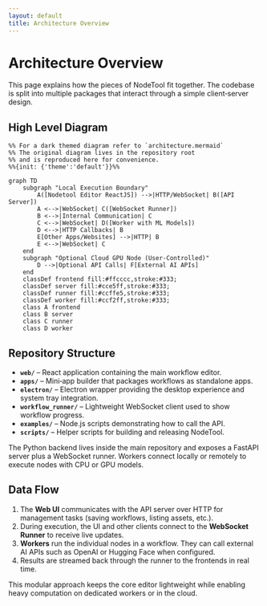 ```yaml
---
layout: default
title: Architecture Overview
---
```


# Architecture Overview

This page explains how the pieces of NodeTool fit together. The codebase is split into multiple packages that interact through a simple client‑server design.

## High Level Diagram

```mermaid
%% For a dark themed diagram refer to `architecture.mermaid`
%% The original diagram lives in the repository root
%% and is reproduced here for convenience.
%%{init: {'theme':'default'}}%%

graph TD
    subgraph "Local Execution Boundary"
        A([Nodetool Editor ReactJS]) -->|HTTP/WebSocket| B([API Server])
        A <-->|WebSocket| C([WebSocket Runner])
        B <-->|Internal Communication| C
        C <-->|WebSocket| D([Worker with ML Models])
        D <-->|HTTP Callbacks| B
        E[Other Apps/Websites] -->|HTTP| B
        E <-->|WebSocket| C
    end
    subgraph "Optional Cloud GPU Node (User-Controlled)"
        D -->|Optional API Calls| F[External AI APIs]
    end
    classDef frontend fill:#ffcccc,stroke:#333;
    classDef server fill:#cce5ff,stroke:#333;
    classDef runner fill:#ccffe5,stroke:#333;
    classDef worker fill:#ccf2ff,stroke:#333;
    class A frontend
    class B server
    class C runner
    class D worker
```

## Repository Structure

- **`web/`** – React application containing the main workflow editor.
- **`apps/`** – Mini‑app builder that packages workflows as standalone apps.
- **`electron/`** – Electron wrapper providing the desktop experience and system tray integration.
- **`workflow_runner/`** – Lightweight WebSocket client used to show workflow progress.
- **`examples/`** – Node.js scripts demonstrating how to call the API.
- **`scripts/`** – Helper scripts for building and releasing NodeTool.

The Python backend lives inside the main repository and exposes a FastAPI server plus a WebSocket runner. Workers connect locally or remotely to execute nodes with CPU or GPU models.

## Data Flow

1. The **Web UI** communicates with the API server over HTTP for management tasks (saving workflows, listing assets, etc.).
2. During execution, the UI and other clients connect to the **WebSocket Runner** to receive live updates.
3. **Workers** run the individual nodes in a workflow. They can call external AI APIs such as OpenAI or Hugging Face when configured.
4. Results are streamed back through the runner to the frontends in real time.

This modular approach keeps the core editor lightweight while enabling heavy computation on dedicated workers or in the cloud.
